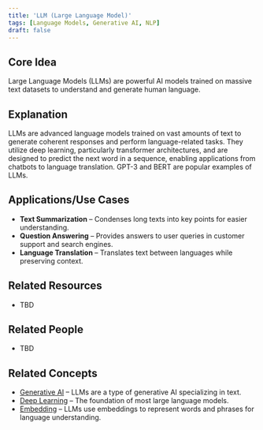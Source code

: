 ```yaml
---
title: 'LLM (Large Language Model)'
tags: [Language Models, Generative AI, NLP]
draft: false
---
```


## Core Idea
Large Language Models (LLMs) are powerful AI models trained on massive text datasets to understand and generate human language.

## Explanation
LLMs are advanced language models trained on vast amounts of text to generate coherent responses and perform language-related tasks. They utilize deep learning, particularly transformer architectures, and are designed to predict the next word in a sequence, enabling applications from chatbots to language translation. GPT-3 and BERT are popular examples of LLMs.

## Applications/Use Cases
- **Text Summarization** – Condenses long texts into key points for easier understanding.
- **Question Answering** – Provides answers to user queries in customer support and search engines.
- **Language Translation** – Translates text between languages while preserving context.

## Related Resources
- TBD

## Related People
- TBD

## Related Concepts
- [Generative AI](../generative_ai) – LLMs are a type of generative AI specializing in text.
- [Deep Learning](../deep_learning) – The foundation of most large language models.
- [Embedding](../embedding) – LLMs use embeddings to represent words and phrases for language understanding.
